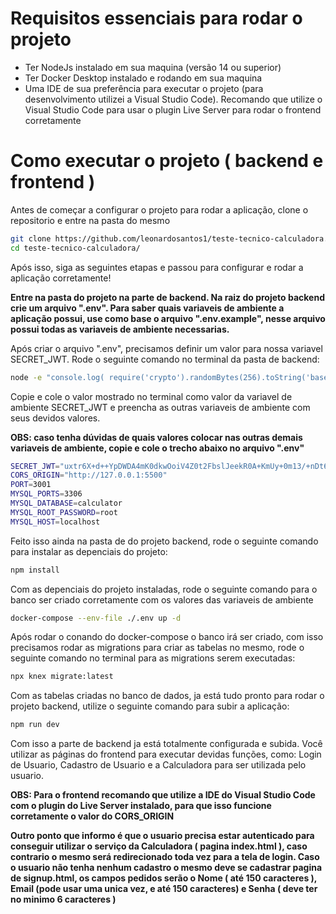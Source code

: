 # **Requisitos essenciais para rodar o projeto**
- Ter NodeJs instalado em sua maquina (versão 14 ou superior)
- Ter Docker Desktop instalado e rodando em sua maquina 
- Uma IDE de sua preferência para executar o projeto (para desenvolvimento utilizei a Visual Studio Code). Recomando que utilize o Visual Studio Code para usar o plugin Live Server para rodar o frontend corretamente

# **Como executar o projeto ( backend e frontend )**
Antes de começar a configurar o projeto para rodar a aplicação, clone o repositorio e entre na pasta do mesmo 
```bash
git clone https://github.com/leonardosantos1/teste-tecnico-calculadora.git
cd teste-tecnico-calculadora/
```
 Após isso, siga as seguintes etapas e passou para configurar e rodar a aplicação corretamente!

**Entre na pasta do projeto na parte de backend. Na raiz do projeto backend crie um arquivo ".env". Para saber quais variaveis de ambiente a aplicação possui, use como base o arquivo ".env.example", nesse arquivo possui todas as variaveis de ambiente necessarias.**

Após criar o arquivo ".env", precisamos definir um valor para nossa variavel SECRET_JWT.
Rode o seguinte comando no terminal da pasta de backend:
```bash
node -e "console.log( require('crypto').randomBytes(256).toString('base64'))"
```
Copie e cole o valor mostrado no terminal como valor da variavel de ambiente SECRET_JWT e preencha as outras variaveis de ambiente com seus devidos valores.

**OBS: caso tenha dúvidas de quais valores colocar nas outras demais variaveis de ambiente, copie e cole o trecho abaixo no arquivo ".env"**

```bash
SECRET_JWT="uxtr6X+d++YpDWDA4mK0dkwOoiV4Z0t2FbslJeekR0A+KmUy+0m13/+nDt6yPe8vvvGPqbjqnWvCEtfq7MspuxC3UQKLUP2PCz2FWzNuXi+La9lGr9DxRbZ3aU9ZucCYP5J1LIUKgbTcPi9PEd1GXicwtW/5iY3qRcipXVe57pOG2puionLCKXIorTj6ZIYJrT2/4CUn+82gvv61FZCJklee3V921t6IRs2GwZUQgxE9v1sYQ9aQ+2aJ8bSJGbyRqVboFFdBQnFFumiiSYQis+JW5C7UQKM482E0ltoTZ82Bmg+s5C1DqVlKT8a7WKeTAprIVop3RGAd5xT4DfjXlQ=="
CORS_ORIGIN="http://127.0.0.1:5500"
PORT=3001
MYSQL_PORTS=3306
MYSQL_DATABASE=calculator
MYSQL_ROOT_PASSWORD=root
MYSQL_HOST=localhost
```

Feito isso ainda na pasta de do projeto backend, rode o seguinte comando para instalar as depenciais do projeto:
```bash
npm install
```

Com as depenciais do projeto instaladas, rode o seguinte comando para o banco ser criado corretamente com os valores das variaveis de ambiente
```bash
docker-compose --env-file ./.env up -d
```

Após rodar o conando do docker-compose o banco irá ser criado, com isso precisamos rodar as migrations para criar as tabelas no mesmo, rode o seguinte comando no terminal para as migrations serem executadas:
```bash
npx knex migrate:latest
```

Com as tabelas criadas no banco de dados, ja está tudo pronto para rodar o projeto backend, utilize o seguinte comando para subir a aplicação:
```bash
npm run dev
```
Com isso a parte de backend ja está totalmente configurada e subida. Você utilizar as páginas do frontend para executar devidas funções, como: Login de Usuario, Cadastro de Usuario e a Calculadora para ser utilizada pelo usuario.

**OBS: Para o frontend recomando que utilize a IDE do Visual Studio Code com o plugin do Live Server instalado, para que isso funcione corretamente o valor do CORS_ORIGIN**

**Outro ponto que informo é que o usuario precisa estar autenticado para conseguir utilizar o serviço da Calculadora ( pagina index.html ), caso contrario o mesmo será redirecionado toda vez para a tela de login. Caso o usuario não tenha nenhum cadastro o mesmo deve se cadastrar pagina de signup.html, os campos pedidos serão o Nome ( até 150 caracteres ), Email (pode usar uma unica vez, e até 150 caracteres) e Senha ( deve ter no minimo 6 caracteres )**





